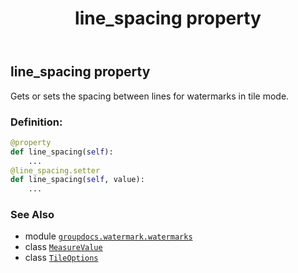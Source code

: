 ﻿---
title: line_spacing property
second_title: GroupDocs.Watermark for Python via .NET API References
description: 
type: docs
url: /python-net/groupdocs.watermark.watermarks/tileoptions/line_spacing/
is_root: false
weight: 30
---

## line_spacing property


Gets or sets the spacing between lines for watermarks in tile mode.
### Definition:
```python
@property
def line_spacing(self):
    ...
@line_spacing.setter
def line_spacing(self, value):
    ...
```

### See Also
* module [`groupdocs.watermark.watermarks`](../../)
* class [`MeasureValue`](/watermark/python-net/groupdocs.watermark.watermarks/measurevalue)
* class [`TileOptions`](/watermark/python-net/groupdocs.watermark.watermarks/tileoptions)
